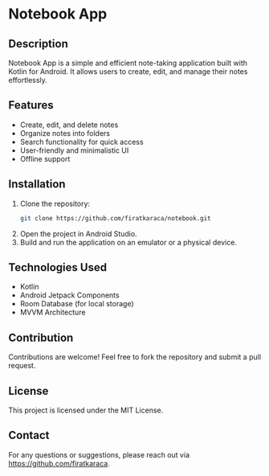 # Notebook App

## Description
Notebook App is a simple and efficient note-taking application built with Kotlin for Android. It allows users to create, edit, and manage their notes effortlessly.

## Features
- Create, edit, and delete notes
- Organize notes into folders
- Search functionality for quick access
- User-friendly and minimalistic UI
- Offline support

## Installation
1. Clone the repository:
   ```sh
   git clone https://github.com/firatkaraca/notebook.git
   ```
2. Open the project in Android Studio.
3. Build and run the application on an emulator or a physical device.

## Technologies Used
- Kotlin
- Android Jetpack Components
- Room Database (for local storage)
- MVVM Architecture

## Contribution
Contributions are welcome! Feel free to fork the repository and submit a pull request.

## License
This project is licensed under the MIT License.

## Contact
For any questions or suggestions, please reach out via https://github.com/firatkaraca.
